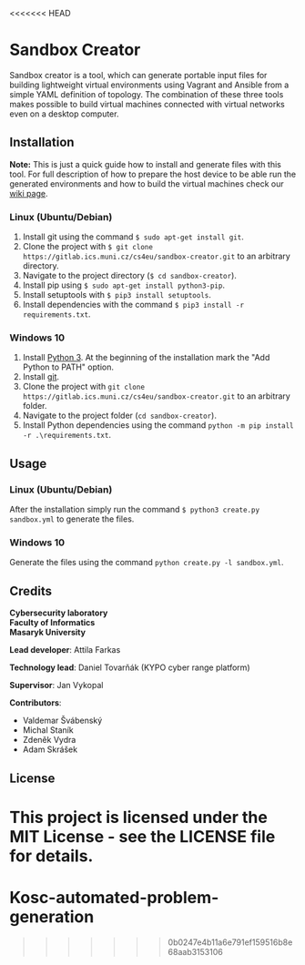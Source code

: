 <<<<<<< HEAD
# Sandbox Creator

Sandbox creator is a tool, which can generate portable input files for building lightweight virtual environments using Vagrant and Ansible from a simple YAML definition of topology. The combination of these three tools makes possible to build virtual machines connected with virtual networks even on a desktop computer.

## Installation

**Note:** This is just a quick guide how to install and generate files with this tool. For full description of how to prepare the host device to be able run the generated environments and how to build the virtual machines check our [wiki page](https://gitlab.ics.muni.cz/cs4eu/sandbox-creator/-/wikis/Installation-and-Usage).

### Linux (Ubuntu/Debian)

1. Install git using the command `$ sudo apt-get install git`.
2. Clone the project with `$ git clone https://gitlab.ics.muni.cz/cs4eu/sandbox-creator.git` to an arbitrary directory.
3. Navigate to the project directory (`$ cd sandbox-creator`).
4. Install pip using `$ sudo apt-get install python3-pip`.
5. Install setuptools with `$ pip3 install setuptools`.
6. Install dependencies with the command `$ pip3 install -r requirements.txt`.

### Windows 10

1. Install [Python 3](https://www.python.org/downloads/windows/). At the beginning of the installation mark the "Add Python to PATH" option.
2. Install [git](https://git-scm.com/downloads).
3. Clone the project with `git clone https://gitlab.ics.muni.cz/cs4eu/sandbox-creator.git` to an arbitrary folder.
4. Navigate to the project folder (`cd sandbox-creator`).
5. Install Python dependencies using the command `python -m pip install -r .\requirements.txt`.

## Usage

### Linux (Ubuntu/Debian)

After the installation simply run the command `$ python3 create.py sandbox.yml` to generate the files.

### Windows 10

Generate the files using the command `python create.py -l sandbox.yml`.

## Credits

**Cybersecurity laboratory**\
**Faculty of Informatics**\
**Masaryk University**

**Lead developer**: Attila Farkas

**Technology lead**: Daniel Tovarňák (KYPO cyber range platform)

**Supervisor**: Jan Vykopal

**Contributors**:

- Valdemar Švábenský
- Michal Staník
- Zdeněk Vydra
- Adam Skrášek

## License

This project is licensed under the MIT License - see the LICENSE file for details.
=======
# Kosc-automated-problem-generation

>>>>>>> 0b0247e4b11a6e791ef159516b8e68aab3153106
